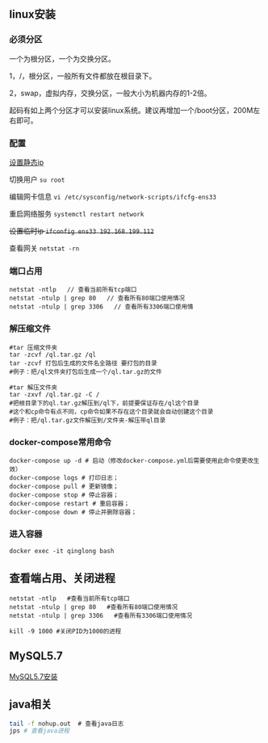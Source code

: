 ## linux安装
### 必须分区
一个为根分区，一个为交换分区。

1，/，根分区，一般所有文件都放在根目录下。

2，swap，虚拟内存，交换分区，一般大小为机器内存的1-2倍。

起码有如上两个分区才可以安装linux系统。建议再增加一个/boot分区，200M左右即可。

### 配置

[设置静态ip](https://blog.csdn.net/zhaoyoulin2016/article/details/80441353)

切换用户 `su root`

编辑网卡信息 `vi /etc/sysconfig/network-scripts/ifcfg-ens33`

重启网络服务 `systemctl restart network`

~~设置临时ip `ifconfig ens33 192.168.199.112`~~

查看网关   `netstat -rn`

### 端口占用

```
netstat -ntlp   // 查看当前所有tcp端口
netstat -ntulp | grep 80   // 查看所有80端口使用情况
netstat -ntulp | grep 3306   // 查看所有3306端口使用情
```

### 解压缩文件

```shell
#tar 压缩文件夹
tar -zcvf /ql.tar.gz /ql
tar -zcvf 打包后生成的文件名全路径 要打包的目录 
#例子：把/ql文件夹打包后生成一个/ql.tar.gz的文件

#tar 解压文件夹
tar -zxvf /ql.tar.gz -C /
#把根目录下的ql.tar.gz解压到/ql下，前提要保证存在/ql这个目录 
#这个和cp命令有点不同，cp命令如果不存在这个目录就会自动创建这个目录
#例子：把/ql.tar.gz文件解压到/文件夹-解压带ql目录
```

### docker-compose常用命令
```shell
docker-compose up -d # 启动（修改docker-compose.yml后需要使用此命令使更改生效）
docker-compose logs # 打印日志；
docker-compose pull # 更新镜像；
docker-compose stop # 停止容器；
docker-compose restart # 重启容器；
docker-compose down # 停止并删除容器；
```

### 进入容器
```shell
docker exec -it qinglong bash
```

## 查看端占用、关闭进程
```shell
netstat -ntlp   #查看当前所有tcp端口
netstat -ntulp | grep 80   #查看所有80端口使用情况
netstat -ntulp | grep 3306   #查看所有3306端口使用情况
```

```shell
kill -9 1000 #关闭PID为1000的进程
```

## MySQL5.7
[MySQL5.7安装](https://blog.csdn.net/WYA1993/article/details//88890883)

## java相关
```sh
tail -f nohup.out  # 查看java日志
jps # 查看java进程
```





  









